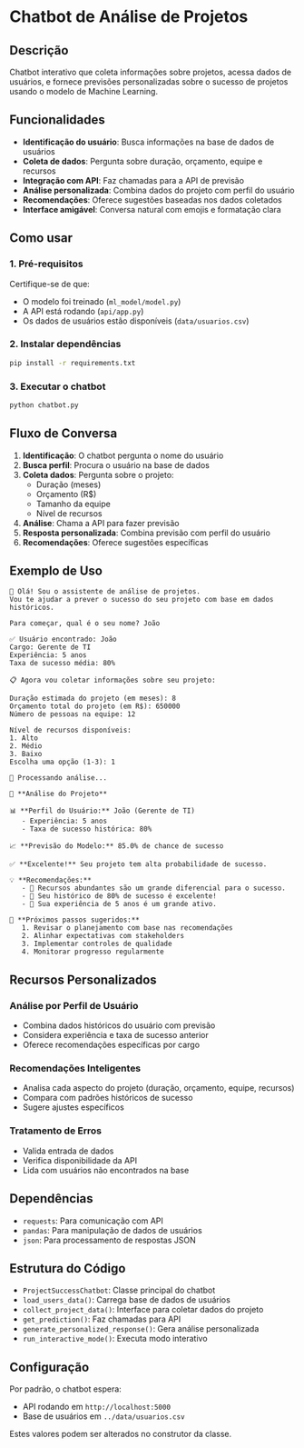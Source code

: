 # Chatbot de Análise de Projetos

## Descrição

Chatbot interativo que coleta informações sobre projetos, acessa dados de usuários, e fornece previsões personalizadas sobre o sucesso de projetos usando o modelo de Machine Learning.

## Funcionalidades

- **Identificação do usuário**: Busca informações na base de dados de usuários
- **Coleta de dados**: Pergunta sobre duração, orçamento, equipe e recursos
- **Integração com API**: Faz chamadas para a API de previsão
- **Análise personalizada**: Combina dados do projeto com perfil do usuário
- **Recomendações**: Oferece sugestões baseadas nos dados coletados
- **Interface amigável**: Conversa natural com emojis e formatação clara

## Como usar

### 1. Pré-requisitos

Certifique-se de que:
- O modelo foi treinado (`ml_model/model.py`)
- A API está rodando (`api/app.py`)
- Os dados de usuários estão disponíveis (`data/usuarios.csv`)

### 2. Instalar dependências

```bash
pip install -r requirements.txt
```

### 3. Executar o chatbot

```bash
python chatbot.py
```

## Fluxo de Conversa

1. **Identificação**: O chatbot pergunta o nome do usuário
2. **Busca perfil**: Procura o usuário na base de dados
3. **Coleta dados**: Pergunta sobre o projeto:
   - Duração (meses)
   - Orçamento (R$)
   - Tamanho da equipe
   - Nível de recursos
4. **Análise**: Chama a API para fazer previsão
5. **Resposta personalizada**: Combina previsão com perfil do usuário
6. **Recomendações**: Oferece sugestões específicas

## Exemplo de Uso

```
🤖 Olá! Sou o assistente de análise de projetos.
Vou te ajudar a prever o sucesso do seu projeto com base em dados históricos.

Para começar, qual é o seu nome? João

✅ Usuário encontrado: João
Cargo: Gerente de TI
Experiência: 5 anos
Taxa de sucesso média: 80%

📋 Agora vou coletar informações sobre seu projeto:

Duração estimada do projeto (em meses): 8
Orçamento total do projeto (em R$): 650000
Número de pessoas na equipe: 12

Nível de recursos disponíveis:
1. Alto
2. Médio
3. Baixo
Escolha uma opção (1-3): 1

🔄 Processando análise...

🎯 **Análise do Projeto**

📊 **Perfil do Usuário:** João (Gerente de TI)
   - Experiência: 5 anos
   - Taxa de sucesso histórica: 80%

📈 **Previsão do Modelo:** 85.0% de chance de sucesso

✅ **Excelente!** Seu projeto tem alta probabilidade de sucesso.

💡 **Recomendações:**
   - 🔧 Recursos abundantes são um grande diferencial para o sucesso.
   - 🌟 Seu histórico de 80% de sucesso é excelente!
   - 💼 Sua experiência de 5 anos é um grande ativo.

🎯 **Próximos passos sugeridos:**
   1. Revisar o planejamento com base nas recomendações
   2. Alinhar expectativas com stakeholders
   3. Implementar controles de qualidade
   4. Monitorar progresso regularmente
```

## Recursos Personalizados

### Análise por Perfil de Usuário
- Combina dados históricos do usuário com previsão
- Considera experiência e taxa de sucesso anterior
- Oferece recomendações específicas por cargo

### Recomendações Inteligentes
- Analisa cada aspecto do projeto (duração, orçamento, equipe, recursos)
- Compara com padrões históricos de sucesso
- Sugere ajustes específicos

### Tratamento de Erros
- Valida entrada de dados
- Verifica disponibilidade da API
- Lida com usuários não encontrados na base

## Dependências

- `requests`: Para comunicação com API
- `pandas`: Para manipulação de dados de usuários
- `json`: Para processamento de respostas JSON

## Estrutura do Código

- `ProjectSuccessChatbot`: Classe principal do chatbot
- `load_users_data()`: Carrega base de dados de usuários
- `collect_project_data()`: Interface para coletar dados do projeto
- `get_prediction()`: Faz chamadas para API
- `generate_personalized_response()`: Gera análise personalizada
- `run_interactive_mode()`: Executa modo interativo

## Configuração

Por padrão, o chatbot espera:
- API rodando em `http://localhost:5000`
- Base de usuários em `../data/usuarios.csv`

Estes valores podem ser alterados no construtor da classe.
